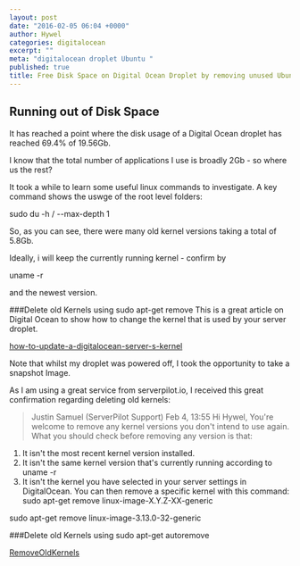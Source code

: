 ```yaml
---
layout: post
date: "2016-02-05 06:04 +0000"
author: Hywel
categories: digitalocean
excerpt: ""
meta: "digitalocean droplet Ubuntu "
published: true
title: Free Disk Space on Digital Ocean Droplet by removing unused Ubuntu versions
---
```


## Running out of Disk Space
It has reached a point where the disk usage of a Digital Ocean droplet has reached 69.4% of 19.56Gb.  

I know that the total number of applications I use is broadly 2Gb - so where us the rest?

It took a while to learn some useful linux commands to investigate.  A key command shows the uswge of the root level folders:

sudo du -h / --max-depth 1 

So, as you can see, there were many old kernel versions taking a total of 5.8Gb.

Ideally, i will keep the currently running kernel  - confirm by 

uname -r

and the newest version.


###Delete old Kernels using sudo apt-get remove 
This is a great article on Digital Ocean to show how to change the kernel that is used by your server droplet. 

[how-to-update-a-digitalocean-server-s-kernel](https://www.digitalocean.com/community/tutorials/how-to-update-a-digitalocean-server-s-kernel)

Note that whilst my droplet was powered off, I took the opportunity to take a snapshot Image.

As I am using a great service from serverpilot.io, I received this great confirmation regarding deleting old kernels:

> Justin Samuel (ServerPilot Support)
Feb 4, 13:55
Hi Hywel,
You're welcome to remove any kernel versions you don't intend to use again. What you should check before removing any version is that:
1) It isn't the most recent kernel version installed.
2) It isn't the same kernel version that's currently running according to uname -r
3) It isn't the kernel you have selected in your server settings in DigitalOcean.
You can then remove a specific kernel with this command:
sudo apt-get remove linux-image-X.Y.Z-XX-generic

sudo apt-get remove linux-image-3.13.0-32-generic

###Delete old Kernels using sudo apt-get autoremove

[RemoveOldKernels](https://help.ubuntu.com/community/Lubuntu/Documentation/RemoveOldKernels)
